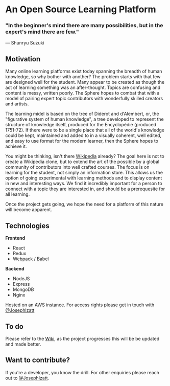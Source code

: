 # An Open Source Learning Platform



### "In the beginner's mind there are many possibilities, but in the expert's mind there are few." ###
― Shunryu Suzuki



## Motivation

Many online learning platforms exist today spanning the breadth of human knowledge, so why bother with another? The problem starts with that few are designed well for the student. Many appear to be created as though the act of learning something was an after-thought. Topics are confusing and content is messy, written poorly. The Sphere hopes to combat that with a model of pairing expert topic contributors with wonderfully skilled creators and artists.


The learning midel is based on the tree of Diderot and d'Alembert, or, the "figurative system of human knowledge", a tree developed to represent the structure of knowledge itself, produced for the Encyclopédie (produced 1751-72). If there were to be a single place that all of the world's knowledge could be kept, maintained and added to in a visually coherent, well edited, and easy to use format for the modern learner, then the Sphere hopes to achieve it.


You might be thinking, isn't there [Wikipedia](https://www.wikipedia.org) already? The goal here is not to create a Wikipedia clone, but to extend the art of the possible by a global community of contributors into well crafted courses. The focus is on learning for the student, not simply an information store. This allows us the option of going experimental with learning methods and to display content in new and interesting ways. We find it incredibly important for a person to connect with a topic they are interested in, and should be a prerequesite for all learning.


Once the project gets going, we hope the need for a platform of this nature will become apparent.


## Technologies

**Frontend**
* React
* Redux
* Webpack / Babel

**Backend**
* NodeJS
* Express
* MongoDB
* Nginx

Hosted on an AWS instance. For access rights please get in touch with [@JosephIzatt](https://twitter.com/JosephIzatt)


## To do

Please refer to the [Wiki](https://github.com/teamsphere/Sphere/wiki), as the project progresses this will be be updated and made better.


## Want to contribute?

If you're a developer, you know the drill. For other enquiries please reach out to [@JosephIzatt](https://twitter.com/JosephIzatt).
